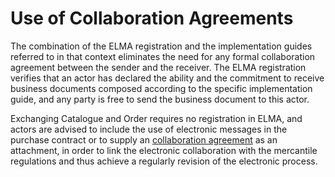 # Use of Collaboration Agreements

The combination of the ELMA registration and the implementation guides referred to in that context eliminates the need for any formal collaboration agreement between the sender and the receiver.  The  ELMA registration verifies that an actor has declared the ability and the commitment to receive business documents composed according to the specific implementation guide, and any party is free to send the business document to this actor.

Exchanging Catalogue and Order requires no registration in ELMA, and actors are advised  to include the use of electronic messages in the purchase contract or to supply an [collaboration agreement](http://anskaffelser.no/e-handel/ehandelsplatform/avtaler-og-priser/samhandlingsavtale) as an attachment, in order to link the electronic collaboration with the mercantile regulations and thus achieve a regularly revision of the electronic process.
